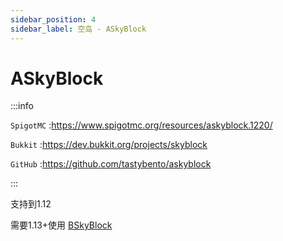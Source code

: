 ```yaml
---
sidebar_position: 4
sidebar_label: 空岛 - ASkyBlock
---
```


# ASkyBlock

:::info

`SpigotMC` :https://www.spigotmc.org/resources/askyblock.1220/

`Bukkit` :https://dev.bukkit.org/projects/skyblock

`GitHub` :https://github.com/tastybento/askyblock

:::

支持到1.12

需要1.13+使用 [BSkyBlock](BentoBox.md#BSkyBlock)